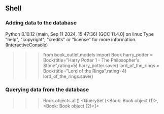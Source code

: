 ## Shell
### Adding data to the database
Python 3.10.12 (main, Sep 11 2024, 15:47:36) [GCC 11.4.0] on linux
Type "help", "copyright", "credits" or "license" for more information.
(InteractiveConsole)
>>> from book_outlet.models import Book
>>> harry_potter = Book(title="Harry Potter 1 - The Philosopher's Stone",rating=5)
>>> harry_potter.save()
>>> lord_of_the_rings = Book(title="Lord of the Rings",rating=4)
>>> lord_of_the_rings.save()
### Querying data from the database
>>> Book.objects.all()
<QuerySet [<Book: Book object (1)>, <Book: Book object (2)>]>
